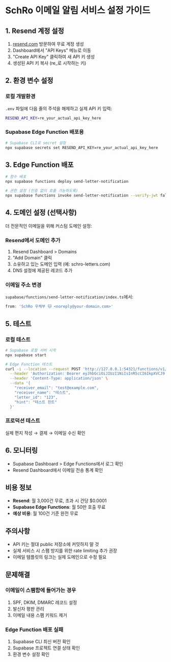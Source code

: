 # SchRo 이메일 알림 서비스 설정 가이드

## 1. Resend 계정 설정
1. [resend.com](https://resend.com) 방문하여 무료 계정 생성
2. Dashboard에서 "API Keys" 메뉴로 이동
3. "Create API Key" 클릭하여 새 API 키 생성
4. 생성된 API 키 복사 (re_로 시작하는 키)

## 2. 환경 변수 설정
### 로컬 개발환경
`.env` 파일에 다음 줄의 주석을 해제하고 실제 API 키 입력:
```bash
RESEND_API_KEY=re_your_actual_api_key_here
```

### Supabase Edge Function 배포용
```bash
# Supabase CLI로 secret 설정
npx supabase secrets set RESEND_API_KEY=re_your_actual_api_key_here
```

## 3. Edge Function 배포
```bash
# 함수 배포
npx supabase functions deploy send-letter-notification

# 권한 설정 (인증 없이 호출 가능하도록)
npx supabase functions invoke send-letter-notification --verify-jwt false
```

## 4. 도메인 설정 (선택사항)
더 전문적인 이메일을 위해 커스텀 도메인 설정:

### Resend에서 도메인 추가
1. Resend Dashboard > Domains
2. "Add Domain" 클릭
3. 소유하고 있는 도메인 입력 (예: schro-letters.com)
4. DNS 설정에 제공된 레코드 추가

### 이메일 주소 변경
`supabase/functions/send-letter-notification/index.ts`에서:
```typescript
from: 'SchRo 우체부 🐱 <noreply@your-domain.com>'
```

## 5. 테스트
### 로컬 테스트
```bash
# Supabase 로컬 서버 시작
npx supabase start

# Edge Function 테스트
curl -i --location --request POST 'http://127.0.0.1:54321/functions/v1/send-letter-notification' \
  --header 'Authorization: Bearer eyJhbGciOiJIUzI1NiIsInR5cCI6IkpXVCJ9...' \
  --header 'Content-Type: application/json' \
  --data '{
    "receiver_email": "test@example.com",
    "receiver_name": "테스트",
    "letter_id": "123",
    "hint": "테스트 힌트"
  }'
```

### 프로덕션 테스트
실제 편지 작성 → 결제 → 이메일 수신 확인

## 6. 모니터링
- Supabase Dashboard > Edge Functions에서 로그 확인
- Resend Dashboard에서 이메일 전송 통계 확인

## 비용 정보
- **Resend**: 월 3,000건 무료, 초과 시 건당 $0.0001
- **Supabase Edge Functions**: 월 50만 호출 무료
- **예상 비용**: 월 100건 기준 완전 무료

## 주의사항
- API 키는 절대 public 저장소에 커밋하지 말 것
- 실제 서비스 시 스팸 방지를 위한 rate limiting 추가 권장
- 이메일 템플릿의 링크는 실제 도메인으로 수정 필요

## 문제해결
### 이메일이 스팸함에 들어가는 경우
1. SPF, DKIM, DMARC 레코드 설정
2. 발신자 평판 관리
3. 이메일 내용 스팸 키워드 제거

### Edge Function 배포 실패
1. Supabase CLI 최신 버전 확인
2. Supabase 프로젝트 연결 상태 확인
3. 환경 변수 설정 확인